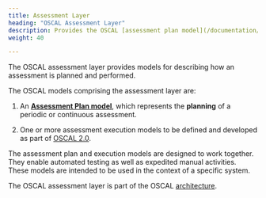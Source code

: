 ```yaml
---
title: Assessment Layer
heading: "OSCAL Assessment Layer"
description: Provides the OSCAL [assessment plan model](/documentation/schema/assessment-layer/assessment-plan/), which represents assessment planning information such as how and when a system assessment is intended to be performed, the scope of the assessment, and what assessment activities should be conducted.
weight: 40

---
```


The OSCAL assessment layer provides models for describing how an assessment is planned and performed. 

The OSCAL models comprising the assessment layer are:

1. An **[Assessment Plan model](assessment-plan/)**, which represents the __planning__ of a periodic or continuous assessment.

1. One or more assessment execution models to be defined and developed as part of [OSCAL 2.0](https://github.com/usnistgov/OSCAL/milestones). 

The assessment plan and execution models are designed to work together. They enable automated testing as well as expedited manual activities. These models are intended to be used in the context of a specific system.

The OSCAL assessment layer is part of the OSCAL [architecture](/learnmore/architecture/).
